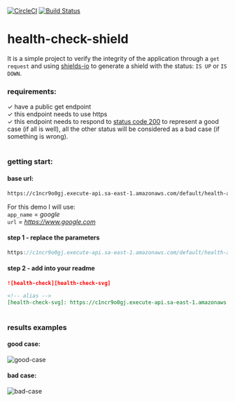 [![CircleCI][circle-ci-svg]][circle-ci-build]
[![Build Status][travis-ci-svg]][travis-ci-build]

# health-check-shield

It is a simple project to verify the integrity of the application through a `get request` and using [shields-io]([shields.io]) to generate a shield with the status: `IS UP` or `IS DOWN`.

### requirements:

✓ have a public get endpoint <br/>
✓ this endpoint needs to use https <br/>
✓ this endpoint needs to respond to [status code 200]([dog]) to represent a good case (if all is well), all the other status will be considered as a bad case (if something is wrong).

#
### getting start:
#### base url:
```txt
https://c1ncr9o0gj.execute-api.sa-east-1.amazonaws.com/default/health-api?kill_cache=1&app=<app_name>&url=<app_url>
```
For this demo I will use: <br/>
`app_name` = *google* <br/>
`url` = *https://www.google.com*

#### step 1 - replace the parameters
```js
https://c1ncr9o0gj.execute-api.sa-east-1.amazonaws.com/default/health-api?kill_cache=1&app=google&url=https://www.google.com
```

#### step 2 - add into your readme
```md
![health-check][health-check-svg]

<!-- alias -->
[health-check-svg]: https://c1ncr9o0gj.execute-api.sa-east-1.amazonaws.com/default/health-api?kill_cache=1&app=google&url=https://www.google.com
```

# 
### results examples
#### good case:
![good-case][good-case]

#### bad case:
![bad-case][bad-case]

<!-- alias -->
[circle-ci-svg]: https://circleci.com/gh/jonathan-sh/health-check-shield/tree/master.svg?style=svg
[circle-ci-build]: https://circleci.com/gh/jonathan-sh/health-check-shield/tree/master
[travis-ci-svg]: https://travis-ci.org/jonathan-sh/health-check-shield.svg?branch=master
[travis-ci-build]: https://travis-ci.org/jonathan-sh/health-check-shield
[shields.io]: [https://shields.io]
[dog]: [https://httpstatusdogs.com/200-ok]
[good-case]: https://c1ncr9o0gj.execute-api.sa-east-1.amazonaws.com/default/health-api?kill_cache=1&app=google&url=https://www.google.com
[bad-case]: https://c1ncr9o0gj.execute-api.sa-east-1.amazonaws.com/default/health-api?kill_cache=1&app=google&url=https://
